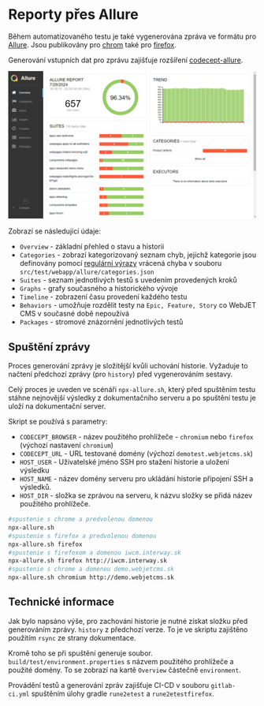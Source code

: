 # Reporty přes Allure

Během automatizovaného testu je také vygenerována zpráva ve formátu pro [Allure](https://docs.qameta.io/allure/). Jsou publikovány pro [chrom](http://docs.webjetcms.sk/allure/chromium/) také pro [firefox](http://docs.webjetcms.sk/allure/firefox/).

Generování vstupních dat pro zprávu zajišťuje rozšíření [codecept-allure](https://codecept.io/plugins/).

![](allure-overview.png)

Zobrazí se následující údaje:
- `Overview` - základní přehled o stavu a historii
- `Categories` - zobrazí kategorizovaný seznam chyb, jejichž kategorie jsou definovány pomocí [regulární výrazy](https://docs.qameta.io/allure/#_categories_2) vrácená chyba v souboru `src/test/webapp/allure/categories.json`
- `Suites` - seznam jednotlivých testů s uvedením provedených kroků
- `Graphs` - grafy současného a historického vývoje
- `Timeline` - zobrazení času provedení každého testu
- `Behaviors` - umožňuje rozdělit testy na `Epic, Feature, Story` co WebJET CMS v současné době nepoužívá
- `Packages` - stromové znázornění jednotlivých testů

## Spuštění zprávy

Proces generování zprávy je složitější kvůli uchování historie. Vyžaduje to načtení předchozí zprávy (pro `history`) před vygenerováním sestavy.

Celý proces je uveden ve scénáři `npx-allure.sh`, který před spuštěním testu stáhne nejnovější výsledky z dokumentačního serveru a po spuštění testu je uloží na dokumentační server.

Skript se používá s parametry:
- `CODECEPT_BROWSER` - název použitého prohlížeče - `chromium` nebo `firefox` (výchozí nastavení `chromium`)
- `CODECEPT_URL` - URL testované domény (výchozí `demotest.webjetcms.sk`)
- `HOST_USER` - Uživatelské jméno SSH pro stažení historie a uložení výsledku
- `HOST_NAME` - název domény serveru pro ukládání historie připojení SSH a výsledků.
- `HOST_DIR` - složka se zprávou na serveru, k názvu složky se přidá název použitého prohlížeče.

```sh
#spustenie s chrome a predvolenou domenou
npx-allure.sh
#spustenie s firefox a predvolenou domenou
npx-allure.sh firefox
#spustenie s firefoxom a domenou iwcm.interway.sk
npx-allure.sh firefox http://iwcm.interway.sk
#spustenie s chrome a domenou demo.webjetcms.sk
npx-allure.sh chromium http://demo.webjetcms.sk
```

## Technické informace

Jak bylo napsáno výše, pro zachování historie je nutné získat složku před generováním zprávy. `history` z předchozí verze. To je ve skriptu zajištěno použitím `rsync` ze strany dokumentace.

Kromě toho se při spuštění generuje soubor. `build/test/environment.properties` s názvem použitého prohlížeče a použité domény. To se zobrazí na kartě `Overview` částečně `environment`.

Provádění testů a generování zpráv zajišťuje CI-CD v souboru `gitlab-ci.yml` spuštěním úlohy gradle `rune2etest` a `rune2etestfirefox`.
